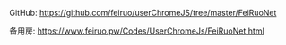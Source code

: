 GitHub: https://github.com/feiruo/userChromeJS/tree/master/FeiRuoNet

备用房: https://www.feiruo.pw/Codes/UserChromeJs/FeiRuoNet.html